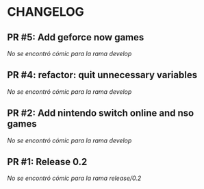 # CHANGELOG

## PR #5: Add geforce now games
*No se encontró cómic para la rama develop*

## PR #4: refactor: quit unnecessary variables
*No se encontró cómic para la rama develop*

## PR #2: Add nintendo switch online and nso games
*No se encontró cómic para la rama develop*

## PR #1: Release 0.2
*No se encontró cómic para la rama release/0.2*

